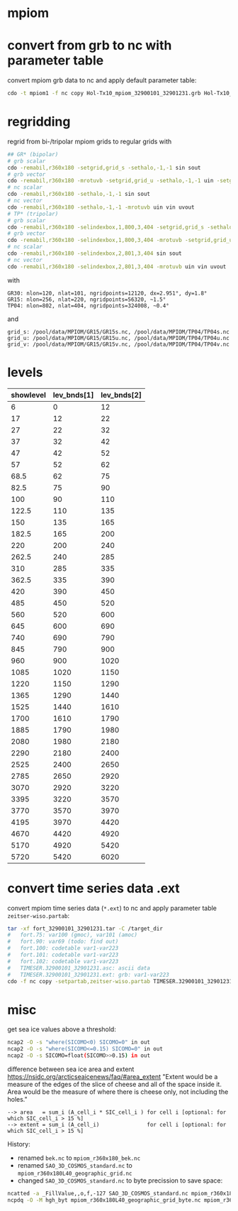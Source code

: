 # mpiom

# convert from grb to nc with parameter table
convert mpiom grb data to nc and apply default parameter table:
```bash
cdo -t mpiom1 -f nc copy Hol-Tx10_mpiom_32900101_32901231.grb Hol-Tx10_mpiom_32900101_32901231.grb.nc
```

# regridding
regrid from bi-/tripolar mpiom grids to regular grids with
```bash
## GR* (bipolar)
# grb scalar
cdo -remabil,r360x180 -setgrid,grid_s -sethalo,-1,-1 sin sout
# grb vector
cdo -remabil,r360x180 -mrotuvb -setgrid,grid_u -sethalo,-1,-1 uin -setgrid,grid_v -sethalo,-1,-1 vin uvout
# nc scalar
cdo -remabil,r360x180 -sethalo,-1,-1 sin sout
# nc vector
cdo -remabil,r360x180 -sethalo,-1,-1 -mrotuvb uin vin uvout
# TP* (tripolar)
# grb scalar
cdo -remabil,r360x180 -selindexbox,1,800,3,404 -setgrid,grid_s -sethalo,-1,-1 sin sout
# grb vector
cdo -remabil,r360x180 -selindexbox,1,800,3,404 -mrotuvb -setgrid,grid_u -sethalo,-1,-1 uin -setgrid,grid_v -sethalo,-1,-1 vin uvout
# nc scalar
cdo -remabil,r360x180 -selindexbox,2,801,3,404 sin sout
# nc vector
cdo -remabil,r360x180 -selindexbox,2,801,3,404 -mrotuvb uin vin uvout
```
with
```
GR30: nlon=120, nlat=101, ngridpoints=12120, dx=2.951°, dy=1.8°
GR15: nlon=256, nlat=220, ngridpoints=56320, ~1.5°
TP04: nlon=802, nlat=404, ngridpoints=324008, ~0.4°
```
and
```
grid_s: /pool/data/MPIOM/GR15/GR15s.nc, /pool/data/MPIOM/TP04/TP04s.nc
grid_u: /pool/data/MPIOM/GR15/GR15u.nc, /pool/data/MPIOM/TP04/TP04u.nc
grid_v: /pool/data/MPIOM/GR15/GR15v.nc, /pool/data/MPIOM/TP04/TP04v.nc 
```
# levels

| showlevel | lev\_bnds[1] | lev\_bnds[2] |
|-----------|--------------|--------------|
|	6	|	0	|	12	|
|	17	|	12	|	22	|
|	27	|	22	|	32	|
|	37	|	32	|	42	|
|	47	|	42	|	52	|
|	57	|	52	|	62	|
|	68.5	|	62	|	75	|
|	82.5	|	75	|	90	|
|	100	|	90	|	110	|
|	122.5	|	110	|	135	|
|	150	|	135	|	165	|
|	182.5	|	165	|	200	|
|	220	|	200	|	240	|
|	262.5	|	240	|	285	|
|	310	|	285	|	335	|
|	362.5	|	335	|	390	|
|	420	|	390	|	450	|
|	485	|	450	|	520	|
|	560	|	520	|	600	|
|	645	|	600	|	690	|
|	740	|	690	|	790	|
|	845	|	790	|	900	|
|	960	|	900	|	1020	|
|	1085	|	1020	|	1150	|
|	1220	|	1150	|	1290	|
|	1365	|	1290	|	1440	|
|	1525	|	1440	|	1610	|
|	1700	|	1610	|	1790	|
|	1885	|	1790	|	1980	|
|	2080	|	1980	|	2180	|
|	2290	|	2180	|	2400	|
|	2525	|	2400	|	2650	|
|	2785	|	2650	|	2920	|
|	3070	|	2920	|	3220	|
|	3395	|	3220	|	3570	|
|	3770	|	3570	|	3970	|
|	4195	|	3970	|	4420	|
|	4670	|	4420	|	4920	|
|	5170	|	4920	|	5420	|
|	5720	|	5420	|	6020	|

# convert time series data .ext
convert mpiom time series data (`*.ext`) to nc and apply parameter table `zeitser-wiso.partab`:
```bash
tar -xf fort_32900101_32901231.tar -C /target_dir
#   fort.75: var100 (gmoc), var101 (amoc)
#   fort.90: var69 (todo: find out)
#   fort.100: codetable var1-var223
#   fort.101: codetable var1-var223
#   fort.102: codetable var1-var223
#   TIMESER.32900101_32901231.asc: ascii data
#   TIMESER.32900101_32901231.ext: grb: var1-var223
cdo -f nc copy -setpartab,zeitser-wiso.partab TIMESER.32900101_32901231.ext TIMESER.32900101_32901231.ext.nc
```

# misc
get sea ice values above a threshold:
```bash
ncap2 -O -s "where(SICOMO<0) SICOMO=0" in out
ncap2 -O -s "where(SICOMO<=0.15) SICOMO=0" in out
ncap2 -O -s SICOMO=float(SICOMO>>0.15) in out
```

difference between sea ice area and extent
https://nsidc.org/arcticseaicenews/faq/#area_extent
"Extent would be a measure of the edges of the slice of cheese and all of the space inside it. Area would be the measure of where there is cheese only, not including the holes."
```
--> area   = sum_i (A_cell_i * SIC_cell_i ) for cell i [optional: for which SIC_cell_i > 15 %]
--> extent = sum_i (A_cell_i)               for cell i [optional: for which SIC_cell_i > 15 %]
```

History:
- renamed `bek.nc` to `mpiom_r360x180_bek.nc`
- renamed `SAO_3D_COSMOS_standard.nc` to `mpiom_r360x180L40_geographic_grid.nc`
- changed `SAO_3D_COSMOS_standard.nc` to byte precission to save space:
```bash
ncatted -a _FillValue,,o,f,-127 SAO_3D_COSMOS_standard.nc mpiom_r360x180L40_geographic_grid_byte.nc
ncpdq -O -M hgh_byt mpiom_r360x180L40_geographic_grid_byte.nc mpiom_r360x180L40_geographic_grid_byte.nc
```

